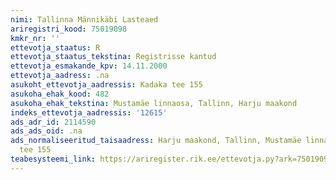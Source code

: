 ```yaml
---
nimi: Tallinna Männikäbi Lasteaed
ariregistri_kood: 75019098
kmkr_nr: ''
ettevotja_staatus: R
ettevotja_staatus_tekstina: Registrisse kantud
ettevotja_esmakande_kpv: 14.11.2000
ettevotja_aadress: .na
asukoht_ettevotja_aadressis: Kadaka tee 155
asukoha_ehak_kood: 482
asukoha_ehak_tekstina: Mustamäe linnaosa, Tallinn, Harju maakond
indeks_ettevotja_aadressis: '12615'
ads_adr_id: 2114590
ads_ads_oid: .na
ads_normaliseeritud_taisaadress: Harju maakond, Tallinn, Mustamäe linnaosa, Kadaka
  tee 155
teabesysteemi_link: https://ariregister.rik.ee/ettevotja.py?ark=75019098&ref=rekvisiidid
---
```

